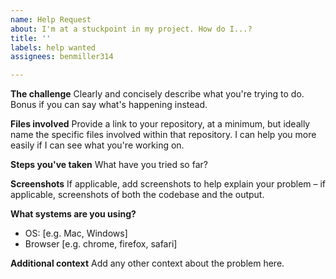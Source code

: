 ```yaml
---
name: Help Request
about: I'm at a stuckpoint in my project. How do I...?
title: ''
labels: help wanted
assignees: benmiller314

---
```


**The challenge**
Clearly and concisely describe what you're trying to do. Bonus if you can say what's happening instead.

**Files involved**
Provide a link to your repository, at a minimum, but ideally name the specific files involved within that repository. I can help you more easily if I can see what you're working on.

**Steps you've taken**
What have you tried so far?

**Screenshots**
If applicable, add screenshots to help explain your problem – if applicable, screenshots of both the codebase and the output.

**What systems are you using?**
 - OS: [e.g. Mac, Windows]
 - Browser [e.g. chrome, firefox, safari]

**Additional context**
Add any other context about the problem here.

